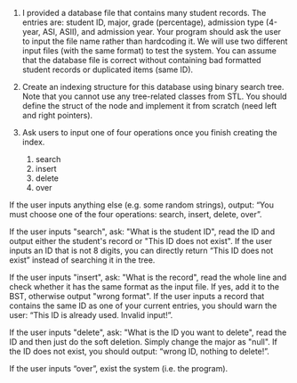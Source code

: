 1) I provided a database file that contains many student records. The entries are: student ID, major, grade (percentage), admission type (4-year, ASI, ASII), and admission year. Your program should ask the user to input the file name rather than hardcoding it. We will use two different input files (with the same format) to test the system. You can assume that the database file is correct without containing bad formatted student records or duplicated items (same ID). 

2) Create an indexing structure for this database using binary search tree. Note that you cannot use any tree-related classes from STL. You should define the struct of the node and implement it from scratch (need left and right pointers). 

3) Ask users to input one of four operations once you finish creating the index.
   1. search
   2. insert
   3. delete
   4. over

If the user inputs anything else (e.g. some random strings), output: “You must choose one of the four operations: search, insert, delete, over”. 

If the user inputs "search", ask: "What is the student ID", read the ID and output either the student's record or "This ID does not exist". If the user inputs an ID that is not 8 digits, you can directly return “This ID does not exist” instead of searching it in the tree. 

If the user inputs "insert", ask: "What is the record", read the whole line and check whether it has the same format as the input file. If yes, add it to the BST, otherwise output "wrong format". If the user inputs a record that contains the same ID as one of your current entries, you should warn the user: “This ID is already used. Invalid input!”. 

If the user inputs "delete", ask: "What is the ID you want to delete", read the ID and then just do the soft deletion. Simply change the major as "null". If the ID does not exist, you should output: “wrong ID, nothing to delete!”. 

If the user inputs “over”, exist the system (i.e. the program). 

